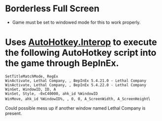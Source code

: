 # Borderless Full Screen
- Game must be set to windowed mode for this to work properly.

# Uses [AutoHotkey.Interop](https://github.com/amazing-andrew/AutoHotkey.Interop) to execute the following AutoHotkey script into the game through BepInEx.

``SetTitleMatchMode, RegEx``\
``WinActivate, Lethal Company, , BepInEx 5.4.21.0 - Lethal Company``\
``WinActivate, Lethal Company, , BepInEx 5.4.22.0 - Lethal Company``\
``WinGet, WindowID, ID, A``\
``WinSet, Style, -0xC40000, ahk_id %WindowID``\
``WinMove, ahk_id %WindowID%, , 0, 0, A_ScreenWidth, A_ScreenHeight``\

Could possible mess up if another window named Lethal Company is present.
